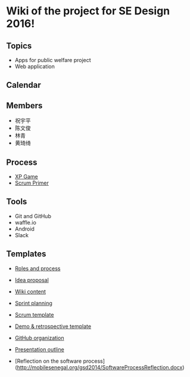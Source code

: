 # **Wiki of the project for SE Design 2016!**

## Topics

* Apps for public welfare project
* Web application

## Calendar

## Members
* 祝宇平
* 陈文俊
* 林青
* 黄琦绮



## Process

* [XP Game](http://www.agilebelgium.be/xpgame/)
* [Scrum Primer](http://www.scrumprimer.org/)

## Tools
* Git and GitHub
* waffle.io
* Android
* Slack

## Templates

* [Roles and process](http://mobilesenegal.org/gsd2014/teamscrumagile1.docx)

* [Idea proposal ](http://mobilesenegal.org/gsd2014/cs3892015ideaproposal.doc)

* [Wiki content](http://mobilesenegal.org/gsd2014/WikiTemplate1.docx)

* [Sprint planning](http://mobilesenegal.org/gsd2014/SprintPlanning.docx)

* [Scrum template](http://mobilesenegal.org/gsd2014/ScrumTemplate1.docx)

* [Demo & retrospective template](http://mobilesenegal.org/gsd2014/Demo%20and%20Retrospective%20Template1.docx)

* [GitHub organization](http://mobilesenegal.org/gsd2014/GitHubOrganization1.docx)

* [Presentation outline](http://mobilesenegal.org/gsd2014/PresentationOutline1.docx)

* [Reflection on the software process] (http://mobilesenegal.org/gsd2014/SoftwareProcessReflection.docx)

